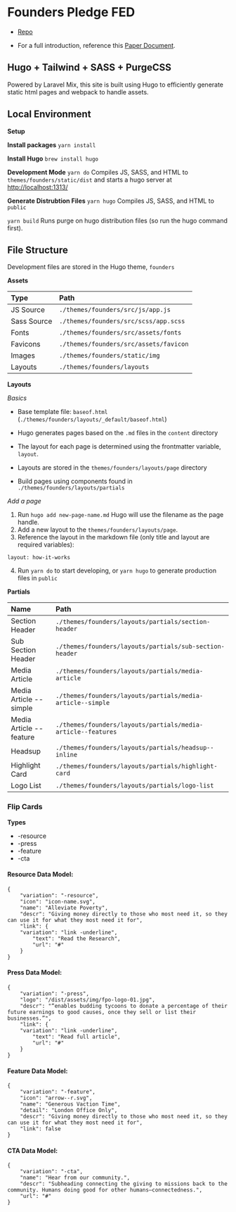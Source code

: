 # Founders Pledge FED

- [Repo](https://github.com/telegraphcreative/founderspledge-fed)

- For a full introduction, reference this [Paper Document](https://paper.dropbox.com/doc/Founders-Readme--AYOsRSd1BBn4UVrFh5lrb_WgAQ-m3ZKqiXq01baNWetG9ari).

## Hugo + Tailwind + SASS + PurgeCSS

Powered by Laravel Mix, this site is built using Hugo to efficiently generate static html pages and webpack to handle assets.

## Local Environment

**Setup**

**Install packages**
`yarn install`

**Install Hugo**
`brew install hugo`

**Development Mode**
`yarn do`
Compiles JS, SASS, and HTML to `themes/founders/static/dist` and starts a hugo server at [http://localhost:1313/](http://localhost:1313/)

**Generate Distrubtion Files**
`yarn hugo`
Compiles JS, SASS, and HTML to `public`

`yarn build`
Runs purge on hugo distribution files (so run the hugo command first).

## File Structure

Development files are stored in the Hugo theme, `founders`

**Assets**

| Type        | Path                                   |
| :---------- | :------------------------------------- |
| JS Source   | `./themes/founders/src/js/app.js`      |
| Sass Source | `./themes/founders/src/scss/app.scss`  |
| Fonts       | `./themes/founders/src/assets/fonts`   |
| Favicons    | `./themes/founders/src/assets/favicon` |
| Images      | `./themes/founders/static/img`         |
| Layouts     | `./themes/founders/layouts`            |

**Layouts**

_Basics_

- Base template file: `baseof.html` (`./themes/founders/layouts/_default/baseof.html`)

- Hugo generates pages based on the `.md` files in the `content` directory

- The layout for each page is determined using the frontmatter variable, `layout`.

- Layouts are stored in the `themes/founders/layouts/page` directory

- Build pages using components found in `./themes/founders/layouts/partials`

_Add a page_

1. Run `hugo add new-page-name.md` Hugo will use the filename as the page handle.
2. Add a new layout to the `themes/founders/layouts/page`.
3. Reference the layout in the markdown file (only title and layout are required variables):

```
layout: how-it-works
```

4. Run `yarn do` to start developing, or `yarn hugo` to generate production files in `public`

**Partials**

| Name                    | Path                                                         |
| :---------------------- | :----------------------------------------------------------- |
| Section Header          | `./themes/founders/layouts/partials/section-header`          |
| Sub Section Header      | `./themes/founders/layouts/partials/sub-section-header`      |
| Media Article           | `./themes/founders/layouts/partials/media-article`           |
| Media Article --simple  | `./themes/founders/layouts/partials/media-article--simple`   |
| Media Article --feature | `./themes/founders/layouts/partials/media-article--features` |
| Headsup                 | `./themes/founders/layouts/partials/headsup--inline`         |
| Highlight Card          | `./themes/founders/layouts/partials/highlight-card`          |
| Logo List               | `./themes/founders/layouts/partials/logo-list`               |

### Flip Cards

**Types**

- -resource
- -press
- -feature
- -cta

#### Resource Data Model:

```
{
    "variation": "-resource",
    "icon": "icon-name.svg",
    "name": "Alleviate Poverty",
    "descr": "Giving money directly to those who most need it, so they can use it for what they most need it for",
    "link": {
    "variation": "link -underline",
        "text": "Read the Research",
        "url": "#"
    }
}
```

#### Press Data Model:

```
{
    "variation": "-press",
    "logo": "/dist/assets/img/fpo-logo-01.jpg",
    "descr": "“enables budding tycoons to donate a percentage of their future earnings to good causes, once they sell or list their businesses.”",
    "link": {
    "variation": "link -underline",
        "text": "Read full article",
        "url": "#"
    }
}
```

#### Feature Data Model:

```
{
    "variation": "-feature",
    "icon": "arrow--r.svg",
    "name": "Generous Vaction Time",
    "detail": "London Office Only",
    "descr": "Giving money directly to those who most need it, so they can use it for what they most need it for",
    "link": false
}
```

#### CTA Data Model:

```
{
    "variation": "-cta",
    "name": "Hear from our community.",
    "descr": "Subheading connecting the giving to missions back to the community. Humans doing good for other humans—connectedness.",
    "url": "#"
}
```
